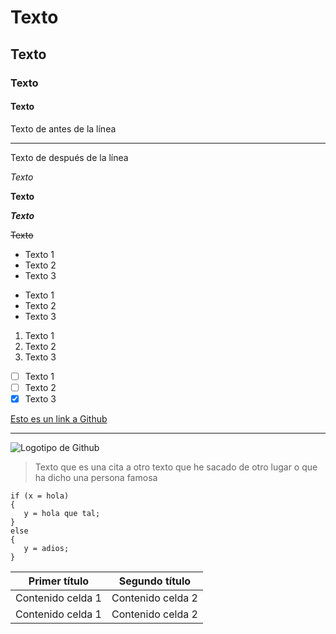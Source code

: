 # Texto
## Texto
### Texto
#### Texto

Texto de antes de la línea
***
Texto de después de la línea

*Texto*

**Texto**

***Texto***

~~Texto~~

* Texto 1
* Texto 2
* Texto 3

- Texto 1
- Texto 2
- Texto 3

1. Texto 1
2. Texto 2
3. Texto 3

- [ ] Texto 1
- [ ] Texto 2
- [x] Texto 3

[Esto es un link a Github](www.github.com)

----------

![Logotipo de Github](https://github.githubassets.com/images/modules/logos_page/GitHub-Logo.png)

>Texto que es una cita a otro texto que he sacado de otro lugar o que ha dicho una persona famosa

```
if (x = hola)
{
   y = hola que tal;
}
else
{
   y = adios;
}
```

Primer título | Segundo título
------------ | -------------
Contenido celda 1 | Contenido celda 2
Contenido celda 1 | Contenido celda 2

